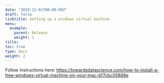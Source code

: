 ```yaml
---
date: "2019-12-01T00:00:00Z"
draft: false
linktitle: Setting up a windows virtual machine
menu:
  example:
    parent: Release
    weight: 1
title: 
toc: true
type: docs
weight: 2
---
```



Follow instructions here: https://towardsdatascience.com/how-to-install-a-free-windows-virtual-machine-on-your-mac-bf7cbc05888e




